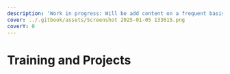 ```yaml
---
description: 'Work in progress: Will be add content on a frequent basis.'
cover: ../.gitbook/assets/Screenshot 2025-01-05 133615.png
coverY: 0
---
```


# Training and Projects

